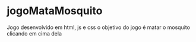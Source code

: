 # jogoMataMosquito
Jogo desenvolvido em html, js e css
o objetivo do jogo é matar o mosquito clicando em cima dela
